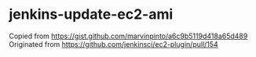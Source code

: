 # jenkins-update-ec2-ami

Copied from https://gist.github.com/marvinpinto/a6c9b5119d418a65d489  
Originated from https://github.com/jenkinsci/ec2-plugin/pull/154
